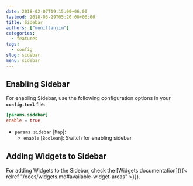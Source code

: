 ```yaml
---
date: 2018-02-07T19:15:00+06:00
lastmod: 2018-03-29T05:20:00+06:00
title: Sidebar
authors: ["muniftanjim"]
categories:
  - features
tags:
  - config
slug: sidebar
menu: sidebar
---
```


## Enabling Sidebar

For enabling Sidebar, use the following configuration options in your **`config.toml`** file:

```toml
[params.sidebar]
enable = true
```

- `params.sidebar` [`Map`]:
  - `enable` [`Boolean`]: Switch for enabling sidebar

## Adding Widgets to Sidebar

For adding Widgets to the Sidebar, check the [Widgets documentation]({{< relref "/docs/widgets.md#available-widget-areas" >}}).
